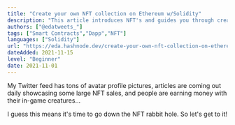 ```yaml
---
title: "Create your own NFT collection on Ethereum w/Solidity"
description: "This article introduces NFT's and guides you through creating your NFT collection on Ethereum using solidity."
authors: ["@edatweets_"]
tags: ["Smart Contracts","Dapp","NFT"]
languages: ["Solidity"]
url: "https://eda.hashnode.dev/create-your-own-nft-collection-on-ethereum"
dateAdded: 2021-11-15
level: "Beginner"
date: 2021-11-01
---
```


My Twitter feed has tons of avatar profile pictures, articles are coming out daily showcasing some large NFT sales, and people are earning money with their in-game creatures...

I guess this means it's time to go down the NFT rabbit hole. So let's get to it!